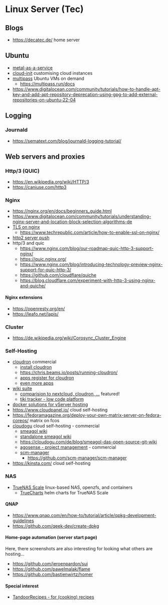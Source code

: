 # Linux Server (Tec)


## Blogs

* https://decatec.de/ home server

## Ubuntu 

* [metal-as-a-service](https://maas.io/)
* [cloud-init](https://cloud-init.io/) customising cloud instances
* [multipass](https://multipass.run/) Ubuntu VMs on demand
  + https://multipass.run/docs
* https://www.digitalocean.com/community/tutorials/how-to-handle-apt-key-and-add-apt-repository-deprecation-using-gpg-to-add-external-repositories-on-ubuntu-22-04

## Logging

### Journald

* https://sematext.com/blog/journald-logging-tutorial/


## Web servers and proxies

### Http/3 (QUIC)

* https://en.wikipedia.org/wiki/HTTP/3
* https://caniuse.com/http3

### Nginx

* https://nginx.org/en/docs/beginners_guide.html
* https://www.digitalocean.com/community/tutorials/understanding-nginx-server-and-location-block-selection-algorithms-de
* [TLS on nginx](https://www.sslmarket.de/ssl/help-installation-des-ssl-zertifikats-fuer-server-nginx)
  + https://www.techrepublic.com/article/how-to-enable-ssl-on-nginx/
* [http2 server push](https://www.nginx.com/blog/nginx-1-13-9-http2-server-push/)
* http/3 and quic
  + https://www.nginx.com/blog/our-roadmap-quic-http-3-support-nginx/
  + https://quic.nginx.org/
  + https://www.nginx.com/blog/introducing-technology-preview-nginx-support-for-quic-http-3/
  + https://github.com/cloudflare/quiche
  + https://blog.cloudflare.com/experiment-with-http-3-using-nginx-and-quiche/

#### Nginx extensions

* https://openresty.org/en/
* https://leafo.net/lapis/

### Cluster

* https://de.wikipedia.org/wiki/Corosync_Cluster_Engine

### Self-Hosting

* [cloudron](https://www.cloudron.io/) commercial
  + [install cloudron](https://docs.cloudron.io/installation/)
  + https://chris.beams.io/posts/running-cloudron/
  + [apps register for cloudron](https://git.cloudron.io/cloudron)
  + [even more apps](https://github.com/orgs/cloudron-io/repositories)
* [wiki suite](https://wikisuite.org/Software)
  + [comparision to nextcloud, cloudron, ...](https://wikisuite.org/Alternatives) featured!
  + [tiki tracker - low code platform](https://tikitrackers.org/Database-Web-App-Builder)
* [docker solutions for vServer hosting](https://www.dogado.de/vps)
* https://www.cloudpanel.io/ cloud self-hosting
* https://fedoramagazine.org/deploy-your-own-matrix-server-on-fedora-coreos/ matrix on fcos
* [cloudogu](https://cloudogu.com/en/ecosystem/architecture/) cloud self-hosting - commercial
  + [smeagol wiki](https://github.com/cloudogu/smeagol)
  + [standalone smeagol wiki](https://github.com/schnatterer/smeagol-galore)
  + https://cloudogu.com/de/blog/smeagol-das-open-source-git-wiki
  + [agosense - project management](https://agosense.com/de/produkte/agosensefidelia) - commercial
  + [scm-manager](https://scm-manager.org/)
    - https://github.com/scm-manager/scm-manager
* https://kinsta.com/ cloud self-hosting

### NAS

* [TrueNAS Scale](https://www.truenas.com/truenas-scale/) linux-based NAS, openzfs, and containers
  + [TrueCharts](https://truecharts.org/manual/SCALE/guides/scale-intro/) helm charts for TrueNAS Scale

#### QNAP

* https://www.qnap.com/en/how-to/tutorial/article/qpkg-development-guidelines
* https://github.com/qeek-dev/create-dpkg

#### Home-page automation (server start page)

Here, there screenshots are also interesting for looking what others are hosting...

* https://github.com/jeroenpardon/sui
* https://github.com/pawelmalak/flame
* https://github.com/bastienwirtz/homer


#### Special interest

* [TandoorRecipes - for (cooking) recipes](https://github.com/TandoorRecipes/recipes)
